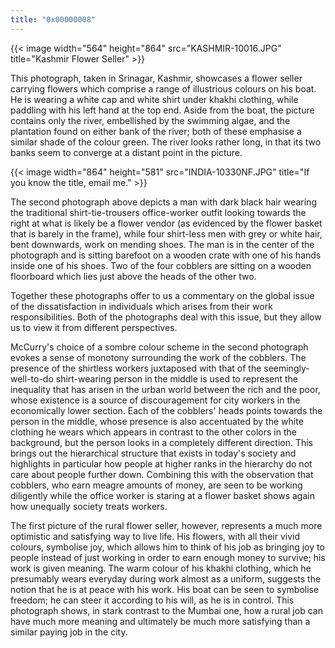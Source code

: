 ```yaml
---
title: "0x00000008"
---
```


{{< image width="564" height="864" src="KASHMIR-10016.JPG" title="Kashmir Flower Seller" >}}

This photograph, taken in Srinagar, Kashmir, showcases a flower seller carrying
flowers which comprise a range of illustrious colours on his boat.  He is
wearing a white cap and white shirt under khakhi clothing, while paddling with
his left hand at the top end.  Aside from the boat, the picture contains only
the river, embellished by the swimming algae, and the plantation found on
either bank of the river; both of these emphasise a similar shade of the colour
green.  The river looks rather long, in that its two banks seem to converge at
a distant point in the picture.

{{< image width="864" height="581" src="INDIA-10330NF.JPG" title="If you know the title, email me." >}}

The second photograph above depicts a man with dark black hair wearing the
traditional shirt-tie-trousers office-worker outfit looking towards the right
at what is likely be a flower vendor (as evidenced by the flower basket that is
barely in the frame), while four shirt-less men with grey or white hair, bent
downwards, work on mending shoes.  The man is in the center of the photograph
and is sitting barefoot on a wooden crate with one of his hands inside one of
his shoes.  Two of the four cobblers are sitting on a wooden floorboard which
lies just above the heads of the other two.

Together these photographs offer to us a commentary on the global issue of the
dissatisfaction in individuals which arises from their work responsibilities.
Both of the photographs deal with this issue, but they allow us to view it from
different perspectives.

McCurry's choice of a sombre colour scheme in the second photograph evokes a
sense of monotony surrounding the work of the cobblers.  The presence of the
shirtless workers juxtaposed with that of the seemingly-well-to-do
shirt-wearing person in the middle is used to represent the inequality that has
arisen in the urban world between the rich and the poor, whose existence is a
source of discouragement for city workers in the economically lower section.
Each of the cobblers' heads points towards the person in the middle, whose
presence is also accentuated by the white clothing he wears which appears in
contrast to the other colors in the background, but the person looks in a
completely different direction.  This brings out the hierarchical structure
that exists in today's society and highlights in particular how people at
higher ranks in the hierarchy do not care about people further down.  Combining
this with the observation that cobblers, who earn meagre amounts of money, are
seen to be working diligently while the office worker is staring at a flower
basket shows again how unequally society treats workers.

The first picture of the rural flower seller, however, represents a much more
optimistic and satisfying way to live life.  His flowers, with all their vivid
colours, symbolise joy, which allows him to think of his job as bringing joy to
people instead of just working in order to earn enough money to survive; his
work is given meaning.  The warm colour of his khakhi clothing, which he
presumably wears everyday during work almost as a uniform, suggests the notion
that he is at peace with his work.  His boat can be seen to symbolise freedom;
he can steer it according to his will, as he is in control.  This photograph
shows, in stark contrast to the Mumbai one, how a rural job can have much more
meaning and ultimately be much more satisfying than a similar paying job in the
city.
